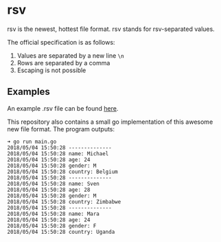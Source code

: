 # rsv

rsv is the newest, hottest file format. rsv stands for rsv-separated values.

The official specification is as follows:

1. Values are separated by a new line `\n`
2. Rows are separated by a comma
3. Escaping is not possible

## Examples

An example .rsv file can be found [here](example.rsv).

This repository also contains a small go implementation of this awesome new file format. The program outputs:

```
➜ go run main.go
2018/05/04 15:50:28 --------------
2018/05/04 15:50:28 name: Michael
2018/05/04 15:50:28 age: 24
2018/05/04 15:50:28 gender: M
2018/05/04 15:50:28 country: Belgium
2018/05/04 15:50:28 --------------
2018/05/04 15:50:28 name: Sven
2018/05/04 15:50:28 age: 28
2018/05/04 15:50:28 gender: M
2018/05/04 15:50:28 country: Zimbabwe
2018/05/04 15:50:28 --------------
2018/05/04 15:50:28 name: Mara
2018/05/04 15:50:28 age: 24
2018/05/04 15:50:28 gender: F
2018/05/04 15:50:28 country: Uganda
```
